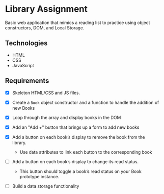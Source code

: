 # Library Assignment

Basic web application that mimics a reading list to practice using object constructors, DOM, and Local Storage.

## Technologies

* HTML
* CSS
* JavaScript

## Requirements

* [x] Skeleton HTML/CSS and JS files.
* [x] Create a `Book` object constructor and a function to handle the addition of new Books
* [x] Loop through the array and display books in the DOM
* [x] Add an "Add +" button that brings up a form to add new books
* [x] Add a button on each book’s display to remove the book from the library.
    * Use data attributes to link each button to the corresponding book
* [ ] Add a button on each book’s display to change its read status.
    * This button should toggle a book’s read status on your Book prototype instance.
* [ ] Build a data storage functionality

